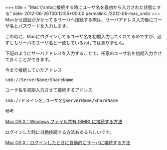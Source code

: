 +++
title = "Macでsmbに接続する時にユーザ名を最初から入力された状態にする"
date: 2012-06-26T00:12:55+00:00
permalink: /2012-06-mac_smb/
+++
Macから認証がかかってるサーバへ接続する際は、サーバアドレス入力後にユーザ名とパスワードを入力します。
  
この時に、Macにログインしてるユーザ名を初期入力してくれてるのですが、必ずしもサーバのユーザ名と一致しているわけではありません。
  
下記のようにサーバアドレスを入力することで、任意のユーザ名を初期入力させておくことができます。

今まで接続していたアドレス

<pre class="brush: plain; title: ; notranslate" title="">smb://ServerName/ShareName
</pre>

ユーザ名を初期入力させて接続するアドレス

<pre class="brush: plain; title: ; notranslate" title="">smb://ドメイン名;ユーザ名@ServerName/ShareName
</pre>

参考
  
<a title="Mac OS X：Windows ファイル共有 (SMB) に接続する方法" href="http://support.apple.com/kb/HT1568?viewlocale=ja_JP&locale=ja_JP" target="_blank">Mac OS X：Windows ファイル共有 (SMB) に接続する方法</a>

ログインした時に自動接続する方法もあるらしいです。
  
<a title="Mac OS X：ログインしたときに自動的にサーバに接続する方法" href="http://support.apple.com/kb/HT4011?viewlocale=ja_JP&locale=ja_JP" target="_blank">Mac OS X：ログインしたときに自動的にサーバに接続する方法</a>